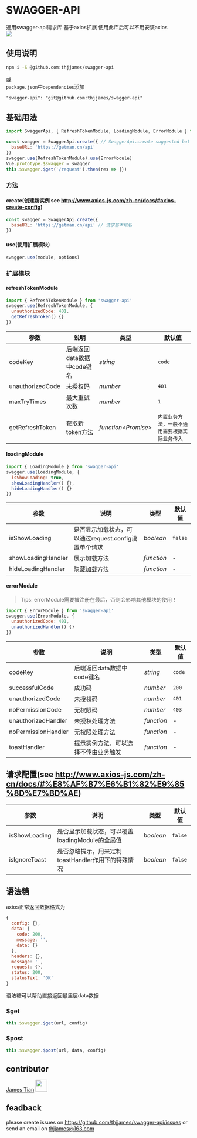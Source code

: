 # SWAGGER-API
通用swagger-api请求库 基于axios扩展 使用此库后可以不用安装axios  
![](https://github.com/thjjames/swagger-api/blob/master/swagger-api.png?raw=true)

## 使用说明
```bash
npm i -S @github.com:thjjames/swagger-api
```
或  
`package.json`中`dependencies`添加
```
"swagger-api": "git@github.com:thjjames/swagger-api"
```

## 基础用法
```js
import SwaggerApi, { RefreshTokenModule, LoadingModule, ErrorModule } from 'swagger-api'

const swagger = SwaggerApi.create({ // SwaggerApi.create suggested but not new keyword, cause param defaults would be lost
  baseURL: 'https://getman.cn/api'
})
swagger.use(RefreshTokenModule).use(ErrorModule)
Vue.prototype.$swagger = swagger
this.$swagger.$get('/request').then(res => {})
```

### 方法

#### create(创建新实例 see http://www.axios-js.com/zh-cn/docs/#axios-create-config)
```js
const swagger = SwaggerApi.create({
  baseURL: 'https://getman.cn/api' // 请求基本域名
})
```

#### use(使用扩展模块)
```js
swagger.use(module, options)
```

### 扩展模块

#### refreshTokenModule
```js
import { RefreshTokenModule } from 'swagger-api'
swagger.use(RefreshTokenModule, {
  unauthorizedCode: 401,
  getRefreshToken() {}
})
```

| 参数 | 说明 | 类型 | 默认值 |
| --- | --- | --- | --- |
| codeKey | 后端返回data数据中code键名 | _string_ | `code` |
| unauthorizedCode | 未授权码 | _number_ | `401` |
| maxTryTimes | 最大重试次数 | _number_ | `1` |
| getRefreshToken | 获取新token方法 | _function&lt;Promise&gt;_ | `内置业务方法，一般不通用需要根据实际业务传入` |

#### loadingModule
```js
import { LoadingModule } from 'swagger-api'
swagger.use(LoadingModule, {
  isShowLoading: true,
  showLoadingHandler() {},
  hideLoadingHandler() {}
})
```

| 参数 | 说明 | 类型 | 默认值 |
| --- | --- | --- | --- |
| isShowLoading | 是否显示加载状态，可以通过request.config设置单个请求 | _boolean_ | `false` |
| showLoadingHandler | 展示加载方法 | _function_ | - |
| hideLoadingHandler | 隐藏加载方法 | _function_ | - |

#### errorModule
> Tips: errorModule需要被注册在最后，否则会影响其他模块的使用！
```js
import { ErrorModule } from 'swagger-api'
swagger.use(ErrorModule, {
  unauthorizedCode: 401,
  unauthorizedHandler() {}
})
```

| 参数 | 说明 | 类型 | 默认值 |
| --- | --- | --- | --- |
| codeKey | 后端返回data数据中code键名 | _string_ | `code` |
| successfulCode | 成功码 | _number_ | `200` |
| unauthorizedCode | 未授权码 | _number_ | `401` |
| noPermissionCode | 无权限码 | _number_ | `403` |
| unauthorizedHandler | 未授权处理方法 | _function_ | - |
| noPermissionHandler | 无权限处理方法 | _function_ | - |
| toastHandler | 提示实例方法，可以选择不传由业务触发 | _function_ | - |

## 请求配置(see http://www.axios-js.com/zh-cn/docs/#%E8%AF%B7%E6%B1%82%E9%85%8D%E7%BD%AE)
| 参数 | 说明 | 类型 | 默认值 |
| --- | --- | --- | --- |
| isShowLoading | 是否显示加载状态，可以覆盖loadingModule的全局值 | _boolean_ | `false` |
| isIgnoreToast | 是否忽略提示，用来定制toastHandler作用下的特殊情况 | _boolean_ | `false` |


## 语法糖
axios正常返回数据格式为
```js
{
  config: {},
  data: {
    code: 200,
    message: '',
    data: {}
  },
  headers: {},
  message: '',
  request: {},
  status: 200,
  statusText: 'OK'
}
```
语法糖可以帮助直接返回最里层data数据
### $get
```js
this.$swagger.$get(url, config)
```
### $post
```js
this.$swagger.$post(url, data, config)
```

## contributor
[James Tian](<https://github.com/thjjames>) <img width="32" src="https://avatars1.githubusercontent.com/u/8946788?s=400&u=74db1b1c5254cc5980c851f6625f445f73cb0a19&v=4" />

## feadback
please create issues on https://github.com/thjjames/swagger-api/issues or send an email on <thjjames@163.com>
